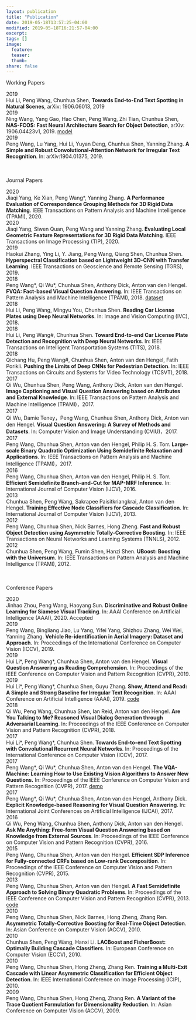 ```yaml
---
layout: publication
title: "Publication"
date: 2019-05-18T13:57:25-04:00
modified: 2019-05-18T16:21:57-04:00
excerpt:
tags: []
image:
  feature:
  teaser:
  thumb:
share: false
---
```

<p class="research-title">Working Papers</p>
<div class="border-bottom"></div>

<!-- Working Papers -->
<div class="publications">
    <div class="pub-line">
        <div class="publin-gourp">
            <div class="left-date">2019</div>
            <div class="right-pubinfo"> Hui Li, Peng Wang, Chunhua Shen, <b>Towards End-to-End Text Spotting in Natural Scenes</b>, arXiv: 1906.06013, 2019
        </div>
    </div>
</div>
<div class="publications">
    <div class="pub-line">
        <div class="publin-gourp">
            <div class="left-date">2019</div>
            <div class="right-pubinfo"> Ning Wang, Yang Gao, Hao Chen, Peng Wang, Zhi Tian, Chunhua Shen, <b>NAS-FCOS: Fast Neural Architecture Search for Object Detection</b>, arXiv: 1906.04423v1, 2019. <a href="https://github.com/Lausannen/NAS-FCOS"><u class="dotted">model</u></a> 
        </div>
    </div>
</div>
<div class="publications">
    <div class="pub-line">
        <div class="publin-gourp">
            <div class="left-date">2019</div>
            <div class="right-pubinfo"> Peng Wang, Lu Yang, Hui Li, Yuyan Deng, Chunhua Shen, Yanning Zhang. <b>A Simple and Robust Convolutional-Attention Network for Irregular Text Recognition</b>. In: arXiv:1904.01375, 2019. 
        </div>
    </div>
</div>

<br />
<br />
<p class="research-title">Journal Papers</p>
<div class="border-bottom"></div>

<!-- Journal Papers -->
<div class="publications">
    <div class="pub-line">
        <div class="publin-gourp">
            <div class="left-date">2020</div>
            <div class="right-pubinfo"> Jiaqi Yang, Ke Xian, Peng Wang*, Yanning Zhang. <b>A Performance Evaluation of Correspondence Grouping Methods for 3D Rigid Data Matching</b>. IEEE Transactions on Pattern Analysis and Machine Intelligence (TPAMI), 2020.  
        </div>
    </div>
</div>
<div class="publications">
    <div class="pub-line">
        <div class="publin-gourp">
            <div class="left-date">2020</div>
            <div class="right-pubinfo"> Jiaqi Yang, Siwen Quan, Peng Wang and Yanning Zhang. <b>Evaluating Local Geometric Feature Representations for 3D Rigid Data Matching</b>. IEEE Transactions on Image Processing (TIP), 2020.  
        </div>
    </div>
</div>
<div class="publications">
    <div class="pub-line">
        <div class="publin-gourp">
            <div class="left-date">2019</div>
            <div class="right-pubinfo"> Haokui Zhang, Ying Li, Y. Jiang, Peng Wang, Qiang Shen, Chunhua Shen. <b>Hyperspectral Classification based on Lightweight 3D-CNN with Transfer Learning</b>. IEEE Transactions on Geoscience and Remote Sensing (TGRS), 2019. 
        </div>
    </div>
</div>
<div class="publications">
    <div class="pub-line">
        <div class="publin-gourp">
            <div class="left-date">2018</div>
            <div class="right-pubinfo"> Peng Wang*, Qi Wu*, Chunhua Shen, Anthony Dick, Anton van den Hengel. <b>FVQA: Fact-based Visual Question Answering</b>. In: IEEE Transactions on Pattern Analysis and Machine Intelligence (TPAMI), 2018.   <a href="https://www.dropbox.com/s/iyz6l7jhbt6jb7q/new_dataset_release.zip?dl=0"><u class="dotted">dataset</u></a> 
        </div>
    </div>
</div>
<div class="publications">
    <div class="pub-line">
        <div class="publin-gourp">
            <div class="left-date">2018</div>
            <div class="right-pubinfo"> Hui Li, Peng Wang, Mingyu You, Chunhua Shen. <b>Reading Car License Plates using Deep Neural Networks</b>. In: Image and Vision Computing (IVC), 2018.
        </div>
    </div>
</div>
<div class="publications">
    <div class="pub-line">
        <div class="publin-gourp">
            <div class="left-date">2018</div>
            <div class="right-pubinfo"> Hui Li, Peng Wang#, Chunhua Shen. <b>Toward End-to-end Car License Plate Detection and Recognition with Deep Neural Networks</b>. In: IEEE Transactions on Intelligent Transportation Systems (TITS), 2018.
        </div>
    </div>
</div>
<div class="publications">
    <div class="pub-line">
        <div class="publin-gourp">
            <div class="left-date">2018</div>
            <div class="right-pubinfo"> Qichang Hu, Peng Wang#, Chunhua Shen, Anton van den Hengel, Fatih Porikli. <b>Pushing the Limits of Deep CNNs for Pedestrian Detection</b>. In: IEEE Transactions on Circuits and Systems for Video Technology (TCSVT), 2018.
        </div>
    </div>
</div>
<div class="publications">
    <div class="pub-line">
        <div class="publin-gourp">
            <div class="left-date">2017</div>
            <div class="right-pubinfo"> Qi Wu, Chunhua Shen, Peng Wang, Anthony Dick, Anton van den Hengel. <b>Image Captioning and Visual Question Answering based on Attributes and External Knowledge</b>. In: IEEE Transactions on Pattern Analysis and Machine Intelligence (TPAMI)，2017.
        </div>
    </div>
</div>
<div class="publications">
    <div class="pub-line">
        <div class="publin-gourp">
            <div class="left-date">2017</div>
            <div class="right-pubinfo"> Qi Wu, Damie Teney，Peng Wang, Chunhua Shen, Anthony Dick, Anton van den Hengel. <b>Visual Question Answering: A Survey of Methods and Datasets</b>. In: Computer Vision and Image Understanding (CVIU)，2017.
        </div>
    </div>
</div>
<div class="publications">
    <div class="pub-line">
        <div class="publin-gourp">
            <div class="left-date">2017</div>
            <div class="right-pubinfo"> Peng Wang, Chunhua Shen, Anton van den Hengel, Philip H. S. Torr. <b>Large-scale Binary Quadratic Optimization Using Semidefinite Relaxation and Applications</b>. In: IEEE Transactions on Pattern Analysis and Machine Intelligence (TPAMI)，2017.
        </div>
    </div>
</div>
<div class="publications">
    <div class="pub-line">
        <div class="publin-gourp">
            <div class="left-date">2016</div>
            <div class="right-pubinfo"> Peng Wang, Chunhua Shen, Anton van den Hengel, Philip H. S. Torr. <b>Efficient Semidefinite Branch-and-Cut for MAP-MRF Inference</b>. In: International Journal of Computer Vision (IJCV), 2016.
        </div>
    </div>
</div>
<div class="publications">
    <div class="pub-line">
        <div class="publin-gourp">
            <div class="left-date">2013</div>
            <div class="right-pubinfo"> Chunhua Shen, Peng Wang, Sakrapee Paisitkriangkrai, Anton van den Hengel. <b>Training Effective Node Classifiers for Cascade Classification</b>. In: International Journal of Computer Vision (IJCV), 2013.
        </div>
    </div>
</div>
<div class="publications">
    <div class="pub-line">
        <div class="publin-gourp">
            <div class="left-date">2012</div>
            <div class="right-pubinfo"> Peng Wang, Chunhua Shen, Nick Barnes, Hong Zheng. <b>Fast and Robust Object Detection using Asymmetric Totally-Corrective Boosting</b>. In: IEEE Transactions on Neural Networks and Learning Systems (TNNLS), 2012.
        </div>
    </div>
</div>
<div class="publications">
    <div class="pub-line">
        <div class="publin-gourp">
            <div class="left-date">2012</div>
            <div class="right-pubinfo"> Chunhua Shen, Peng Wang, Fumin Shen, Hanzi Shen. <b>UBoost: Boosting with the Universum</b>. In: IEEE Transactions on Pattern Analysis and Machine Intelligence (TPAMI), 2012.
        </div>
    </div>
</div>
<br />
<br />
<p class="research-title">Conference Papers</p>
<div class="border-bottom"></div>

<!-- Conference Papers -->
<div class="publications">
    <div class="pub-line">
        <div class="publin-gourp">
            <div class="left-date">2020</div>
            <div class="right-pubinfo"> Jinhao Zhou, Peng Wang, Haoyang Sun. <b>Discriminative and Robust Online Learning for Siamese Visual Tracking</b>. In: AAAI Conference on Artificial Intelligence (AAAI), 2020. Accepted
        </div>
    </div>
</div>
<div class="publications">
    <div class="pub-line">
        <div class="publin-gourp">
            <div class="left-date">2019</div>
            <div class="right-pubinfo"> Peng Wang, Bingliang Jiao, Lu Yang, Yifei Yang, Shizhou Zhang, Wei Wei, Yanning Zhang. <b>Vehicle Re-identification in Aerial Imagery: Dataset and Approach</b>. In: Proceedings of the International Conference on Computer Vision (ICCV), 2019. 
        </div>
    </div>
</div>
<div class="publications">
    <div class="pub-line">
        <div class="publin-gourp">
            <div class="left-date">2019</div>
            <div class="right-pubinfo"> Hui Li*, Peng Wang*, Chunhua Shen, Anton van den Hengel. <b>Visual Question Answering as Reading Comprehension</b>. In: Proceedings of the IEEE Conference on Computer Vision and Pattern Recognition (CVPR), 2019.
        </div>
    </div>
</div>
<div class="publications">
    <div class="pub-line">
        <div class="publin-gourp">
            <div class="left-date">2019</div>
            <div class="right-pubinfo"> Hui Li*, Peng Wang*, Chunhua Shen, Guyu Zhang. <b>Show, Attend and Read: A Simple and Strong Baseline for Irregular Text Recognition</b>. In: AAAI Conference on Artificial Intelligence (AAAI), 2019.  <a href="https://github.com/wangpengnorman/SAR-Strong-Baseline-for-Text-Recognition"><u class="dotted">code</u></a> 
        </div>
    </div>
</div>
<div class="publications">
    <div class="pub-line">
        <div class="publin-gourp">
            <div class="left-date">2018</div>
            <div class="right-pubinfo"> Qi Wu, Peng Wang, Chunhua Shen, Ian Reid, Anton van den Hengel. <b>Are You Talking to Me? Reasoned Visual Dialog Generation through Adversarial Learning</b>. In: Proceedings of the IEEE Conference on Computer Vision and Pattern Recognition (CVPR), 2018.
        </div>
    </div>
</div>
<div class="publications">
    <div class="pub-line">
        <div class="publin-gourp">
            <div class="left-date">2017</div>
            <div class="right-pubinfo"> Hui Li*, Peng Wang*, Chunhua Shen. <b>Towards End-to-end Text Spotting with Convolutional Recurrent Neural Networks</b>. In: Proceedings of the International Conference on Computer Vision (ICCV), 2017.
        </div>
    </div>
</div>
<div class="publications">
    <div class="pub-line">
        <div class="publin-gourp">
            <div class="left-date">2017</div>
            <div class="right-pubinfo"> Peng Wang*, Qi Wu*, Chunhua Shen, Anton van den Hengel. <b>The VQA-Machine: Learning How to Use Existing Vision Algorithms to Answer New Questions.</b> In: Proceedings of the IEEE Conference on Computer Vision and Pattern Recognition (CVPR), 2017.  <a href="http://demo.cs.adelaide.edu.au/"><u class="dotted">demo</u></a>  
        </div>
    </div>
</div>
<div class="publications">
    <div class="pub-line">
        <div class="publin-gourp">
            <div class="left-date">2017</div>
            <div class="right-pubinfo"> Peng Wang*, Qi Wu*, Chunhua Shen, Anton van den Hengel, Anthony Dick. <b>Explicit Knowledge-based Reasoning for Visual Question Answering</b>. In:  International Joint Conferences on Artificial Intelligence (IJCAI), 2017.
        </div>
    </div>
</div>
<div class="publications">
    <div class="pub-line">
        <div class="publin-gourp">
            <div class="left-date">2016</div>
            <div class="right-pubinfo"> Qi Wu, Peng Wang, Chunhua Shen, Anthony Dick, Anton van den Hengel. <b>Ask Me Anything: Free-form Visual Question Answering based on Knowledge from External Sources</b>. In: Proceedings of the IEEE Conference on Computer Vision and Pattern Recognition (CVPR), 2016.
        </div>
    </div>
</div>
<div class="publications">
    <div class="pub-line">
        <div class="publin-gourp">
            <div class="left-date">2015</div>
            <div class="right-pubinfo"> Peng Wang, Chunhua Shen, Anton van den Hengel. <b>Efficient SDP Inference for Fully-connected CRFs based on Low-rank Decomposition</b>. In: Proceedings of the IEEE Conference on Computer Vision and Pattern Recognition (CVPR), 2015.
        </div>
    </div>
</div>
<div class="publications">
    <div class="pub-line">
        <div class="publin-gourp">
            <div class="left-date">2013</div>
            <div class="right-pubinfo"> Peng Wang, Chunhua Shen, Anton van den Hengel. <b>A Fast Semidefinite Approach to Solving Binary Quadratic Problems</b>. In: Proceedings of the IEEE Conference on Computer Vision and Pattern Recognition (CVPR), 2013. <a href="https://github.com/wangpengnorman/FastSDPCut"><u class="dotted">code</u></a>   
        </div>
    </div>
</div>
<div class="publications">
    <div class="pub-line">
        <div class="publin-gourp">
            <div class="left-date">2010</div>
            <div class="right-pubinfo"> Peng Wang, Chunhua Shen, Nick Barnes, Hong Zheng, Zhang Ren. <b>Asymmetric Totally-Corrective Boosting for Real-Time Object Detection</b>. In: Asian Conference on Computer Vision (ACCV), 2010.
        </div>
    </div>
</div>
<div class="publications">
    <div class="pub-line">
        <div class="publin-gourp">
            <div class="left-date">2010</div>
            <div class="right-pubinfo"> Chunhua Shen, Peng Wang, Hanxi Li. <b>LACBoost and FisherBoost: Optimally Building Cascade Classifiers.</b> In: European Conference on Computer Vision (ECCV), 2010.
        </div>
    </div>
</div>
<div class="publications">
    <div class="pub-line">
        <div class="publin-gourp">
            <div class="left-date">2010</div>
            <div class="right-pubinfo"> Peng Wang, Chunhua Shen, Hong Zheng, Zhang Ren. <b>Training a Multi-Exit Cascade with Linear Asymmetric Classification for Efficient Object Detection</b>. In: IEEE International Conference on Image Processing (ICIP), 2010.
        </div>
    </div>
</div>
<div class="publications">
    <div class="pub-line">
        <div class="publin-gourp">
            <div class="left-date">2009</div>
            <div class="right-pubinfo"> Peng Wang, Chunhua Shen, Hong Zheng, Zhang Ren. <b>A Variant of the Trace Quotient Formulation for Dimensionality Reduction</b>. In: Asian Conference on Computer Vision (ACCV), 2009.
        </div>
    </div>
</div>